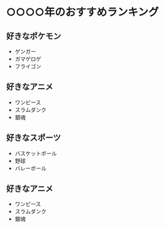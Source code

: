 # ○○○○年のおすすめランキング


## 好きなポケモン
- ゲンガー
- ガマゲロゲ
- フライゴン

## 好きなアニメ
- ワンピース
- スラムダンク
- 銀魂


## 好きなスポーツ
- バスケットボール
- 野球
- バレーボール


## 好きなアニメ
- ワンピース
- スラムダンク
- 銀魂

